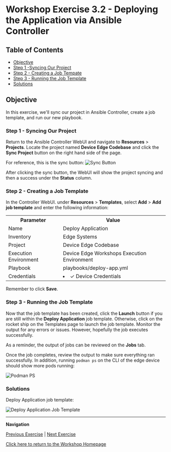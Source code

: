 # Workshop Exercise 3.2 - Deploying the Application via Ansible Controller

## Table of Contents

* [Objective](#objective)
* [Step 1 -Syncing Our Project](#step-1---syncing-our-project)
* [Step 2 - Creating a Job Tempate](#step-2---creating-a-job-template)
* [Step 3 - Running the Job Template](#step-3---running-the-job-template)
* [Solutions](#solutions)

## Objective

In this exercise, we'll sync our project in Ansible Controller, create a job template, and run our new playbook.

### Step 1 - Syncing Our Project

Return to the Ansible Controller WebUI and navigate to **Resources** > **Projects**. Locate the project named **Device Edge Codebase** and click the **Sync Project** button on the right hand side of the page.

For reference, this is the sync button:
![Sync Button](../images/sync-button.png)

After clicking the sync button, the WebUI will show the project syncing and then a success under the **Status** column.

### Step 2 - Creating a Job Template

In the Controller WebUI. under **Resources** > **Templates**, select **Add** > **Add job template** and enter the following information:

<table>
  <tr>
    <th>Parameter</th>
    <th>Value</th>
  </tr>
  <tr>
    <td>Name</td>
    <td>Deploy Application</td>
  </tr>
  <tr>
    <td>Inventory</td>
    <td>Edge Systems</td>
  </tr>
  <tr>
    <td>Project</td>
    <td>Device Edge Codebase</td>
  </tr>
  <tr>
    <td>Execution Environment</td>
    <td>Device Edge Workshops Execution Environment</td>
  </tr>
  <tr>
    <td>Playbook</td>
    <td>playbooks/deploy-app.yml</td>
  </tr>
  <tr>
    <td>Credentials</td>
    <td><li>✓ Device Credentials</li></td>
  </tr>
</table>

Remember to click **Save**.

### Step 3 - Running the Job Template

Now that the job template has been created, click the **Launch** button if you are still within the **Deploy Application** job template. Otherwise, click on the rocket ship on the Templates page to launch the job template. Monitor the output for any errors or issues. However, hopefully the job executes successfully.

As a reminder, the output of jobs can be reviewed on the **Jobs** tab.

Once the job completes, review the output to make sure everything ran successfully. In addition, running `podman ps` on the CLI of the edge device should show more pods running:

![Podman PS](../images/podman-ps.png)

### Solutions

Deploy Application job template:

![Deploy Application Job Template](../images/deploy-app-job-template.png)

---
**Navigation**

[Previous Exercise](../3.1-containerized-app-automation/) | [Next Exercise](../4.1-expose-app-webui/)

[Click here to return to the Workshop Homepage](../README.md)
